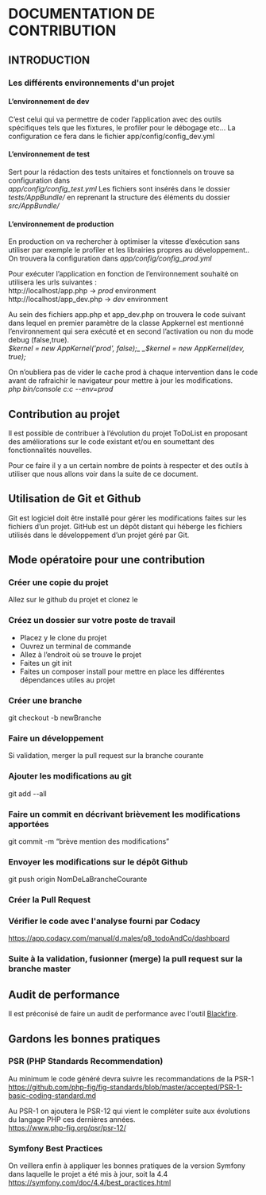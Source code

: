 # DOCUMENTATION DE CONTRIBUTION
## INTRODUCTION
### Les différents environnements d'un projet  
#### L’environnement de dev 
C’est celui qui va permettre de coder l’application avec des outils spécifiques tels que les fixtures, le profiler pour le débogage etc…
La configuration ce fera dans le fichier app/config/config_dev.yml

#### L’environnement de test
Sert pour la rédaction des tests unitaires et fonctionnels
on trouve sa configuration dans  
_app/config/config_test.yml_
Les fichiers sont insérés dans le dossier  
_tests/AppBundle/_
en reprenant la structure des éléments du dossier _src/AppBundle/_

#### L’environnement de production
En production on va rechercher à optimiser la vitesse d’exécution sans utiliser par exemple le profiler et les librairies propres au développement..
On trouvera la configuration dans _app/config/config_prod.yml_

Pour exécuter l’application en fonction de l’environnement souhaité on utilisera les urls suivantes :  
http://localhost/app.php      -> *prod* environment  
http://localhost/app_dev.php  -> *dev* environment

Au sein des fichiers app.php et app_dev.php on trouvera le code suivant dans lequel en premier paramètre
de la classe Appkernel est mentionné l’environnement qui sera exécuté et en second l’activation ou non du mode debug (false,true).  
_$kernel = new AppKernel('prod', false);_  
_$kernel = new AppKernel(dev, true);_

On n’oubliera pas de vider le cache prod à chaque intervention dans le code
avant de rafraichir le navigateur pour mettre à jour les modifications.  
_php bin/console c:c --env=prod_

## Contribution au projet

Il est possible de contribuer à l’évolution du projet ToDoList
en proposant des améliorations sur le code existant et/ou en soumettant des fonctionnalités nouvelles.

Pour ce faire il y a un certain nombre de points à respecter et des outils à utiliser que nous allons voir dans la suite de ce document.
## Utilisation de Git et Github
Git est logiciel doit être installé pour gérer les modifications faites sur les fichiers d’un projet.
GitHub est un dépôt distant qui héberge les fichiers utilisés dans le développement  d’un projet géré par Git.

## Mode opératoire pour une contribution

### Créer une copie du projet
Allez sur le github du projet et clonez le
### Créez un dossier sur votre poste de travail
* Placez y le clone du projet
* Ouvrez un terminal de commande 
* Allez à l’endroit où se trouve le projet
* Faites un git init
* Faites un composer install pour mettre en place les différentes dépendances utiles au projet
### Créer une branche
git  checkout -b newBranche
### Faire un développement 
Si validation, merger la pull request sur la branche courante
### Ajouter les modifications au git
git  add --all
### Faire un commit en décrivant brièvement les modifications apportées
git commit -m “brève mention des modifications”
### Envoyer les modifications sur le dépôt Github
git  push origin NomDeLaBrancheCourante
### Créer la Pull Request
### Vérifier le code avec l'analyse fourni par Codacy  
https://app.codacy.com/manual/d.males/p8_todoAndCo/dashboard

### Suite à la validation, fusionner (merge) la pull request sur la branche master

## Audit de performance
Il est préconisé de faire un audit de performance avec l'outil [Blackfire](https://blackfire.io).

## Gardons les bonnes pratiques 

### PSR (PHP Standards Recommendation)
Au minimum le code généré devra suivre les recommandations de la PSR-1  
  <https://github.com/php-fig/fig-standards/blob/master/accepted/PSR-1-basic-coding-standard.md>

Au PSR-1 on ajoutera le PSR-12 qui vient le compléter suite aux évolutions du langage PHP ces dernières années.  
  <https://www.php-fig.org/psr/psr-12/>
### Symfony Best Practices
On veillera enfin à appliquer les bonnes pratiques de la version Symfony dans laquelle le projet a été mis à jour, soit la 4.4
  <https://symfony.com/doc/4.4/best_practices.html>

